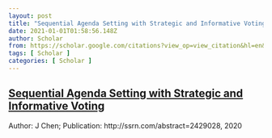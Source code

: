 ```yaml
---
layout: post
title: "Sequential Agenda Setting with Strategic and Informative Voting"
date: 2021-01-01T01:58:56.148Z
author: Scholar
from: https://scholar.google.com/citations?view_op=view_citation&hl=en&user=LETOZHoAAAAJ&citation_for_view=LETOZHoAAAAJ:YsMSGLbcyi4C
tags: [ Scholar ]
categories: [ Scholar ]
---
```

<!--1609466336148-->
[Sequential Agenda Setting with Strategic and Informative Voting](https://scholar.google.com/citations?view_op=view_citation&hl=en&user=LETOZHoAAAAJ&citation_for_view=LETOZHoAAAAJ:YsMSGLbcyi4C)
------

<div>
Author: J Chen; Publication: http://ssrn.com/abstract=2429028, 2020
</div>
